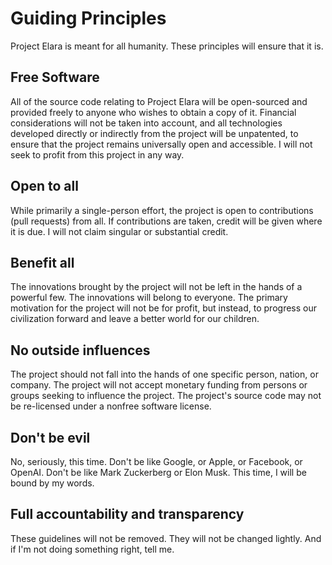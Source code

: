 # Guiding Principles

Project Elara is meant for all humanity. These principles will ensure that it is.

## Free Software

All of the source code relating to Project Elara will be open-sourced and provided freely to anyone who wishes to obtain a copy of it. Financial considerations will not be taken into account, and all technologies developed directly or indirectly from the project will be unpatented, to ensure that the project remains universally open and accessible. I will not seek to profit from this project in any way.

## Open to all

While primarily a single-person effort, the project is open to contributions (pull requests) from all. If contributions are taken, credit will be given where it is due. I will not claim singular or substantial credit.

## Benefit all

The innovations brought by the project will not be left in the hands of a powerful few. The innovations will belong to everyone. The primary motivation for the project will not be for profit, but instead, to progress our civilization forward and leave a better world for our children.

## No outside influences

The project should not fall into the hands of one specific person, nation, or company. The project will not accept monetary funding from persons or groups seeking to influence the project. The project's source code may not be re-licensed under a nonfree software license.

## Don't be evil

No, seriously, this time. Don't be like Google, or Apple, or Facebook, or OpenAI. Don't be like Mark Zuckerberg or Elon Musk. This time, I will be bound by my words.

## Full accountability and transparency

These guidelines will not be removed. They will not be changed lightly. And if I'm not doing something right, tell me.